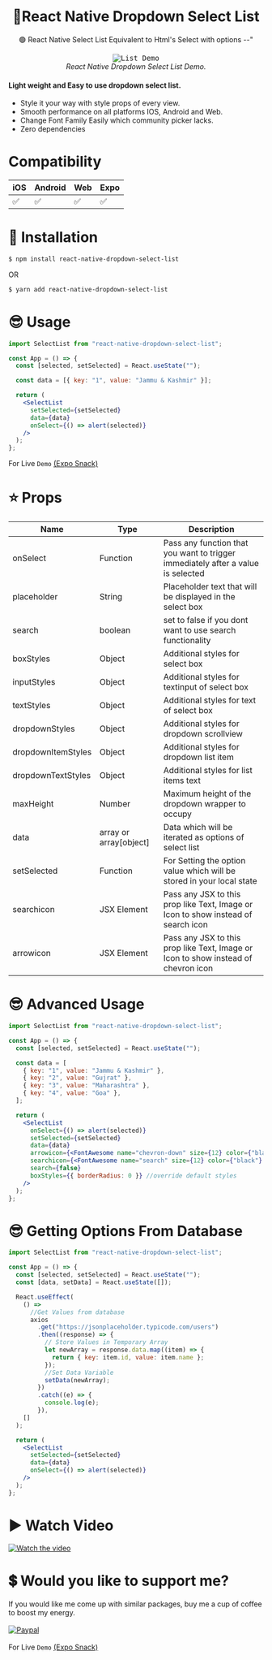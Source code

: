 <h1 align="center">
  🚩React Native Dropdown Select List
</h1>

<div align="center">

🟢 React Native Select List Equivalent to Html's Select with options --"

</div>

<p align="center" >
  <kbd>
    <img
      src="https://i.imgur.com/JM9fFbH.gif"
      title="List Demo"
    >
  </kbd>
  <br>
  <em>React Native Dropdown Select List Demo.</em>
</p>

<h4>Light weight and <b>Easy</b> to use dropdown select list.</h4>

- Style it your way with style props of every view.
- Smooth performance on all platforms IOS, Android and Web.
- Change Font Family Easily which community picker lacks.
- Zero dependencies

# Compatibility

| iOS | Android | Web | Expo |
| --- | ------- | --- | ---- |
| ✅  | ✅      | ✅  | ✅   |

# 🔌 Installation

```sh
$ npm install react-native-dropdown-select-list

```

OR

```sh
$ yarn add react-native-dropdown-select-list
```

# 😎 Usage

```jsx
import SelectList from "react-native-dropdown-select-list";

const App = () => {
  const [selected, setSelected] = React.useState("");

  const data = [{ key: "1", value: "Jammu & Kashmir" }];

  return (
    <SelectList
      setSelected={setSelected}
      data={data}
      onSelect={() => alert(selected)}
    />
  );
};
```

For Live `Demo` [(Expo Snack)](https://snack.expo.dev/@danish1658/react-native-dropdown-select-list)

# ⭐ Props

| Name               | Type                   | Description                                                                        |
| ------------------ | ---------------------- | ---------------------------------------------------------------------------------- |
| onSelect           | Function               | Pass any function that you want to trigger immediately after a value is selected   |
| placeholder        | String                 | Placeholder text that will be displayed in the select box                          |
| search             | boolean                | set to false if you dont want to use search functionality                          |
| boxStyles          | Object                 | Additional styles for select box                                                   |
| inputStyles        | Object                 | Additional styles for textinput of select box                                      |
| textStyles         | Object                 | Additional styles for text of select box                                           |
| dropdownStyles     | Object                 | Additional styles for dropdown scrollview                                          |
| dropdownItemStyles | Object                 | Additional styles for dropdown list item                                           |
| dropdownTextStyles | Object                 | Additional styles for list items text                                              |
| maxHeight          | Number                 | Maximum height of the dropdown wrapper to occupy                                   |
| data               | array or array[object] | Data which will be iterated as options of select list                              |
| setSelected        | Function               | For Setting the option value which will be stored in your local state              |
| searchicon         | JSX Element            | Pass any JSX to this prop like Text, Image or Icon to show instead of search icon  |
| arrowicon          | JSX Element            | Pass any JSX to this prop like Text, Image or Icon to show instead of chevron icon |

# 😎 Advanced Usage

```jsx
import SelectList from "react-native-dropdown-select-list";

const App = () => {
  const [selected, setSelected] = React.useState("");

  const data = [
    { key: "1", value: "Jammu & Kashmir" },
    { key: "2", value: "Gujrat" },
    { key: "3", value: "Maharashtra" },
    { key: "4", value: "Goa" },
  ];

  return (
    <SelectList
      onSelect={() => alert(selected)}
      setSelected={setSelected}
      data={data}
      arrowicon={<FontAwesome name="chevron-down" size={12} color={"black"} />}
      searchicon={<FontAwesome name="search" size={12} color={"black"} />}
      search={false}
      boxStyles={{ borderRadius: 0 }} //override default styles
    />
  );
};
```

# 😎 Getting Options From Database

```jsx
import SelectList from "react-native-dropdown-select-list";

const App = () => {
  const [selected, setSelected] = React.useState("");
  const [data, setData] = React.useState([]);

  React.useEffect(
    () =>
      //Get Values from database
      axios
        .get("https://jsonplaceholder.typicode.com/users")
        .then((response) => {
          // Store Values in Temporary Array
          let newArray = response.data.map((item) => {
            return { key: item.id, value: item.name };
          });
          //Set Data Variable
          setData(newArray);
        })
        .catch((e) => {
          console.log(e);
        }),
    []
  );

  return (
    <SelectList
      setSelected={setSelected}
      data={data}
      onSelect={() => alert(selected)}
    />
  );
};
```

# ▶️ Watch Video

[![Watch the video](https://i.imgur.com/K8Lt2h4.png)](https://www.youtube.com/watch?v=J9raEY-1KPQ&t=499s)

# 💲 Would you like to support me?

If you would like me come up with similar packages, buy me a cup of coffee to boost my energy.
<br><br>
[![Paypal](https://www.paypalobjects.com/webstatic/mktg/Logo/pp-logo-100px.png)](https://paypal.me/danishamindar)
<br><br>
For Live `Demo` [(Expo Snack)](https://snack.expo.dev/@danish1658/react-native-dropdown-select-list)
